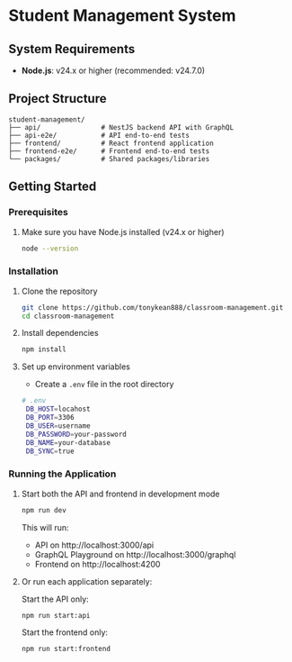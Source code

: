 # Student Management System


## System Requirements

- **Node.js**: v24.x or higher (recommended: v24.7.0)


## Project Structure

```
student-management/
├── api/               # NestJS backend API with GraphQL
├── api-e2e/           # API end-to-end tests
├── frontend/          # React frontend application
├── frontend-e2e/      # Frontend end-to-end tests
└── packages/          # Shared packages/libraries
```

## Getting Started

### Prerequisites

1. Make sure you have Node.js installed (v24.x or higher)

   ```sh
   node --version
   ```
### Installation

1. Clone the repository

   ```sh
   git clone https://github.com/tonykean888/classroom-management.git
   cd classroom-management
   ```

2. Install dependencies

   ```sh
   npm install
   ```

3. Set up environment variables

   - Create a `.env` file in the root directory 

   ```sh
   # .env
    DB_HOST=locahost
    DB_PORT=3306
    DB_USER=username
    DB_PASSWORD=your-password
    DB_NAME=your-database
    DB_SYNC=true
   ```

### Running the Application

1. Start both the API and frontend in development mode

   ```sh
   npm run dev
   ```

   This will run:

   - API on http://localhost:3000/api
   - GraphQL Playground on http://localhost:3000/graphql
   - Frontend on http://localhost:4200

2. Or run each application separately:

   Start the API only:

   ```sh
   npm run start:api
   ```

   Start the frontend only:

   ```sh
   npm run start:frontend
   ```



